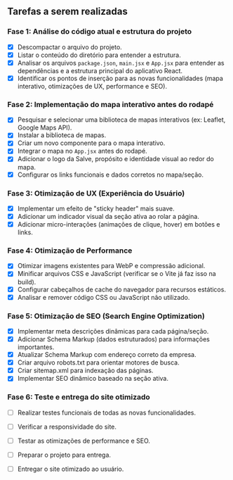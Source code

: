 ## Tarefas a serem realizadas

### Fase 1: Análise do código atual e estrutura do projeto
- [x] Descompactar o arquivo do projeto.
- [x] Listar o conteúdo do diretório para entender a estrutura.
- [x] Analisar os arquivos `package.json`, `main.jsx` e `App.jsx` para entender as dependências e a estrutura principal do aplicativo React.
- [x] Identificar os pontos de inserção para as novas funcionalidades (mapa interativo, otimizações de UX, performance e SEO).

### Fase 2: Implementação do mapa interativo antes do rodapé
- [x] Pesquisar e selecionar uma biblioteca de mapas interativos (ex: Leaflet, Google Maps API).
- [x] Instalar a biblioteca de mapas.
- [x] Criar um novo componente para o mapa interativo.
- [x] Integrar o mapa no `App.jsx` antes do rodapé.
- [x] Adicionar o logo da Salve, propósito e identidade visual ao redor do mapa.
- [x] Configurar os links funcionais e dados corretos no mapa/seção.

### Fase 3: Otimização de UX (Experiência do Usuário)
- [x] Implementar um efeito de "sticky header" mais suave.
- [x] Adicionar um indicador visual da seção ativa ao rolar a página.
- [x] Adicionar micro-interações (animações de clique, hover) em botões e links.

### Fase 4: Otimização de Performance
- [x] Otimizar imagens existentes para WebP e compressão adicional.
- [x] Minificar arquivos CSS e JavaScript (verificar se o Vite já faz isso na build).
- [x] Configurar cabeçalhos de cache do navegador para recursos estáticos.
- [x] Analisar e remover código CSS ou JavaScript não utilizado.

### Fase 5: Otimização de SEO (Search Engine Optimization)
- [x] Implementar meta descrições dinâmicas para cada página/seção.
- [x] Adicionar Schema Markup (dados estruturados) para informações importantes.
- [x] Atualizar Schema Markup com endereço correto da empresa.
- [x] Criar arquivo robots.txt para orientar motores de busca.
- [x] Criar sitemap.xml para indexação das páginas.
- [x] Implementar SEO dinâmico baseado na seção ativa.

### Fase 6: Teste e entrega do site otimizado
- [ ] Realizar testes funcionais de todas as novas funcionalidades.
- [ ] Verificar a responsividade do site.
- [ ] Testar as otimizações de performance e SEO.
- [ ] Preparar o projeto para entrega.
- [ ] Entregar o site otimizado ao usuário.

